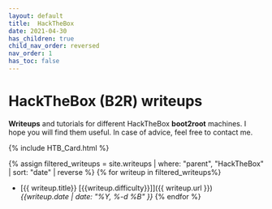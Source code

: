 ```yaml
---
layout: default
title:  HackTheBox
date: 2021-04-30
has_children: true
child_nav_order: reversed
nav_order: 1
has_toc: false
---
```


# HackTheBox (B2R) writeups
**Writeups** and tutorials for different HackTheBox **boot2root** machines.
I hope you will find them useful. In case of advice, feel free to contact me.

{% include HTB_Card.html %}


{% assign filtered_writeups = site.writeups | where: "parent", "HackTheBox" | sort: "date" | reverse %}
{% for writeup in filtered_writeups%}
- [{{ writeup.title}} \[{{writeup.difficulty}}\]]({{ writeup.url }})<br>
*{{writeup.date | date: "%Y, %-d %B" }}*
{% endfor %}


